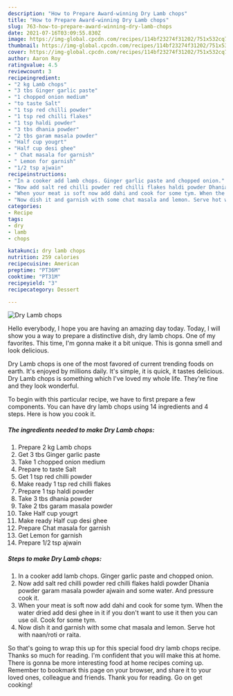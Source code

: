 ```yaml
---
description: "How to Prepare Award-winning Dry Lamb chops"
title: "How to Prepare Award-winning Dry Lamb chops"
slug: 763-how-to-prepare-award-winning-dry-lamb-chops
date: 2021-07-16T03:09:55.830Z
image: https://img-global.cpcdn.com/recipes/114bf23274f31202/751x532cq70/dry-lamb-chops-recipe-main-photo.jpg
thumbnail: https://img-global.cpcdn.com/recipes/114bf23274f31202/751x532cq70/dry-lamb-chops-recipe-main-photo.jpg
cover: https://img-global.cpcdn.com/recipes/114bf23274f31202/751x532cq70/dry-lamb-chops-recipe-main-photo.jpg
author: Aaron Roy
ratingvalue: 4.5
reviewcount: 3
recipeingredient:
- "2 kg Lamb chops"
- "3 tbs Ginger garlic paste"
- "1 chopped onion medium"
- "to taste Salt"
- "1 tsp red chilli powder"
- "1 tsp red chilli flakes"
- "1 tsp haldi powder"
- "3 tbs dhania powder"
- "2 tbs garam masala powder"
- "Half cup yougrt"
- "Half cup desi ghee"
- " Chat masala for garnish"
- " Lemon for garnish"
- "1/2 tsp ajwain"
recipeinstructions:
- "In a cooker add lamb chops. Ginger garlic paste and chopped onion."
- "Now add salt red chilli powder red chilli flakes haldi powder Dhania powder garam masala powder ajwain and some water. And pressure cook it."
- "When your meat is soft now add dahi and cook for some tym. When the water dried add desi ghee in it if you don&#39;t want to use it then you can use oil. Cook for some tym."
- "Now dish it and garnish with some chat masala and lemon. Serve hot with naan/roti or raita."
categories:
- Recipe
tags:
- dry
- lamb
- chops

katakunci: dry lamb chops 
nutrition: 259 calories
recipecuisine: American
preptime: "PT36M"
cooktime: "PT31M"
recipeyield: "3"
recipecategory: Dessert

---
```



![Dry Lamb chops](https://img-global.cpcdn.com/recipes/114bf23274f31202/751x532cq70/dry-lamb-chops-recipe-main-photo.jpg)

Hello everybody, I hope you are having an amazing day today. Today, I will show you a way to prepare a distinctive dish, dry lamb chops. One of my favorites. This time, I'm gonna make it a bit unique. This is gonna smell and look delicious.

Dry Lamb chops is one of the most favored of current trending foods on earth. It's enjoyed by millions daily. It's simple, it is quick, it tastes delicious. Dry Lamb chops is something which I've loved my whole life. They're fine and they look wonderful.




To begin with this particular recipe, we have to first prepare a few components. You can have dry lamb chops using 14 ingredients and 4 steps. Here is how you cook it.

<!--inarticleads1-->

##### The ingredients needed to make Dry Lamb chops:

1. Prepare 2 kg Lamb chops
1. Get 3 tbs Ginger garlic paste
1. Take 1 chopped onion medium
1. Prepare to taste Salt
1. Get 1 tsp red chilli powder
1. Make ready 1 tsp red chilli flakes
1. Prepare 1 tsp haldi powder
1. Take 3 tbs dhania powder
1. Take 2 tbs garam masala powder
1. Take Half cup yougrt
1. Make ready Half cup desi ghee
1. Prepare  Chat masala for garnish
1. Get  Lemon for garnish
1. Prepare 1/2 tsp ajwain




<!--inarticleads2-->

##### Steps to make Dry Lamb chops:

1. In a cooker add lamb chops. Ginger garlic paste and chopped onion.
1. Now add salt red chilli powder red chilli flakes haldi powder Dhania powder garam masala powder ajwain and some water. And pressure cook it.
1. When your meat is soft now add dahi and cook for some tym. When the water dried add desi ghee in it if you don&#39;t want to use it then you can use oil. Cook for some tym.
1. Now dish it and garnish with some chat masala and lemon. Serve hot with naan/roti or raita.




So that's going to wrap this up for this special food dry lamb chops recipe. Thanks so much for reading. I'm confident that you will make this at home. There is gonna be more interesting food at home recipes coming up. Remember to bookmark this page on your browser, and share it to your loved ones, colleague and friends. Thank you for reading. Go on get cooking!
